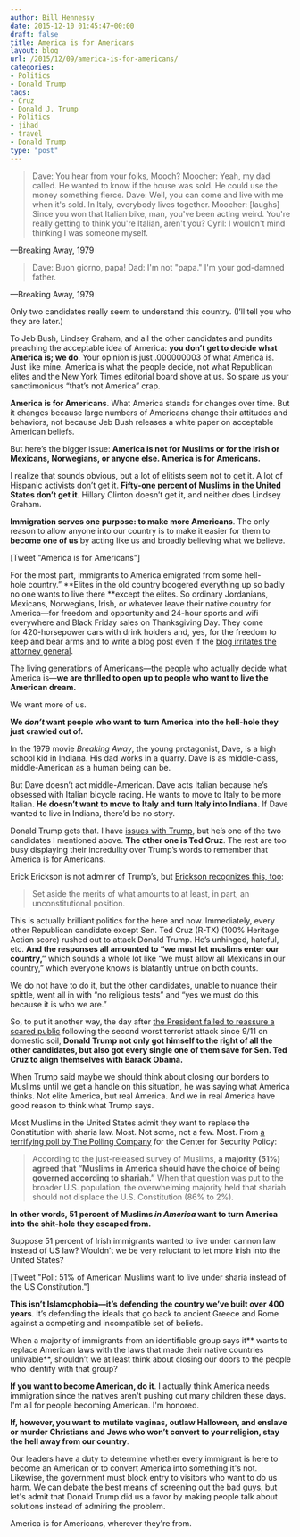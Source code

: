 ```yaml
---
author: Bill Hennessy
date: 2015-12-10 01:45:47+00:00
draft: false
title: America is for Americans
layout: blog
url: /2015/12/09/america-is-for-americans/
categories:
- Politics
- Donald Trump
tags:
- Cruz
- Donald J. Trump
- Politics
- jihad
- travel
- Donald Trump
type: "post"
---
```


> Dave: You hear from your folks, Mooch?
Moocher: Yeah, my dad called. He wanted to know if the house was sold. He could use the money something fierce.
Dave: Well, you can come and live with me when it's sold. In Italy, everybody lives together.
Moocher: [laughs] Since you won that Italian bike, man, you've been acting weird. You're really getting to think you're Italian, aren't you?
Cyril: I wouldn't mind thinking I was someone myself.

—Breaking Away, 1979





> Dave: Buon giorno, papa!
Dad: I'm not "papa." I'm your god-damned father.

—Breaking Away, 1979



Only two candidates really seem to understand this country. (I’ll tell you who they are later.)

To Jeb Bush, Lindsey Graham, and all the other candidates and pundits preaching the acceptable idea of America: **you don’t get to decide what America is; we do**. Your opinion is just .000000003 of what America is. Just like mine. America is what the people decide, not what Republican elites and the New York Times editorial board shove at us. So spare us your sanctimonious “that’s not America” crap.

**America is for Americans**. What America stands for changes over time. But it changes because large numbers of Americans change their attitudes and behaviors, not because Jeb Bush releases a white paper on acceptable American beliefs.

But here’s the bigger issue: **America is not for Muslims or for the Irish or Mexicans, Norwegians, or anyone else. America is for Americans.**

I realize that sounds obvious, but a lot of elitists seem not to get it. A lot of Hispanic activists don’t get it. **Fifty-one percent of Muslims in the United States don’t get it**. Hillary Clinton doesn’t get it, and neither does Lindsey Graham.

**Immigration serves one purpose: to make more Americans**. The only reason to allow anyone into our country is to make it easier for them to **become one of us** by acting like us and broadly believing what we believe.

[Tweet "America is for Americans"]

For the most part, immigrants to America emigrated from some hell-hole country.” **Elites in the old country boogered everything up so badly no one wants to live there **except the elites. So ordinary Jordanians, Mexicans, Norwegians, Irish, or whatever leave their native country for America—for freedom and opportunity and 24-hour sports and wifi everywhere and Black Friday sales on Thanksgiving Day. They come for 420-horsepower cars with drink holders and, yes, for the freedom to keep and bear arms and to write a blog post even if the [blog irritates the attorney general](https://hennessysview.com/2015/12/06/i-could-go-to-jail-for-this-post/).

The living generations of Americans—the people who actually decide what America is—**we are thrilled to open up to people who want to live the American dream.**

We want more of us.

**We _don’t_ want people who want to turn America into the hell-hole they just crawled out of.**

In the 1979 movie _Breaking Away_, the young protagonist, Dave, is a high school kid in Indiana. His dad works in a quarry. Dave is as middle-class, middle-American as a human being can be.

But Dave doesn’t act middle-American. Dave acts Italian because he’s obsessed with Italian bicycle racing. He wants to move to Italy to be more Italian. **He doesn’t want to move to Italy and turn Italy into Indiana.** If Dave wanted to live in Indiana, there’d be no story.

Donald Trump gets that. I have [issues with Trump](https://hennessysview.com/2015/08/24/trump-good-bad-and-ugly/), but he’s one of the two candidates I mentioned above. **The other one is Ted Cruz**. The rest are too busy displaying their incredulity over Trump’s words to remember that America is for Americans.

Erick Erickson is not admirer of Trump’s, but [Erickson recognizes this, too](https://www.redstate.com/2015/12/07/this-is-a-brilliant-move-by-donald-trump/):



> Set aside the merits of what amounts to at least, in part, an unconstitutional position.

This is actually brilliant politics for the here and now. Immediately, every other Republican candidate except Sen. Ted Cruz (R-TX) (100% Heritage Action score) rushed out to attack Donald Trump. He’s unhinged, hateful, etc. **And the responses all amounted to “we must let muslims enter our country,”** which sounds a whole lot like “we must allow all Mexicans in our country,” which everyone knows is blatantly untrue on both counts.

We do not have to do it, but the other candidates, unable to nuance their spittle, went all in with “no religious tests” and “yes we must do this because it is who we are.”

So, to put it another way, the day after [the President failed to reassure a scared public](https://hennessysview.com/2015/12/06/the-unbearable-lightness-of-being-there/) following the second worst terrorist attack since 9/11 on domestic soil, **Donald Trump not only got himself to the right of all the other candidates, but also got every single one of them save for Sen. Ted Cruz to align themselves with Barack Obama.**



When Trump said maybe we should think about closing our borders to Muslims until we get a handle on this situation, he was saying what America thinks. Not elite America, but real America. And we in real America have good reason to think what Trump says.

Most Muslims in the United States admit they want to replace the Constitution with sharia law. Most. Not some, not a few. Most. From [a terrifying poll by The Polling Company](https://www.centerforsecuritypolicy.org/2015/06/23/nationwide-poll-of-us-muslims-shows-thousands-support-shariah-jihad/) for the Center for Security Policy:



> According to the just-released survey of Muslims, **a majority (51%) agreed that “Muslims in America should have the choice of being governed according to shariah.”** When that question was put to the broader U.S. population, the overwhelming majority held that shariah should not displace the U.S. Constitution (86% to 2%).



**In other words, 51 percent of Muslims _in America_ want to turn America into the shit-hole they escaped from.**

Suppose 51 percent of Irish immigrants wanted to live under cannon law instead of US law? Wouldn’t we be very reluctant to let more Irish into the United States?

[Tweet "Poll: 51% of American Muslims want to live under sharia instead of the US Constitution."]

**This isn’t Islamophobia—it’s defending the country we’ve built over 400 years**. It’s defending the ideals that go back to ancient Greece and Rome against a competing and incompatible set of beliefs.

When a majority of immigrants from an identifiable group says it** wants to replace American laws with the laws that made their native countries unlivable**, shouldn’t we at least think about closing our doors to the people who identify with that group?

**If you want to become American, do it**. I actually think America needs immigration since the natives aren't pushing out many children these days. I'm all for people becoming American. I'm honored.

**If, however, you want to mutilate vaginas, outlaw Halloween, and enslave or murder Christians and Jews who won’t convert to your religion, stay the hell away from our country**.

Our leaders have a duty to determine whether every immigrant is here to become an American or to convert America into something it's not. Likewise, the government must block entry to visitors who want to do us harm. We can debate the best means of screening out the bad guys, but let's admit that Donald Trump did us a favor by making people talk about solutions instead of admiring the problem.

America is for Americans, wherever they're from.
